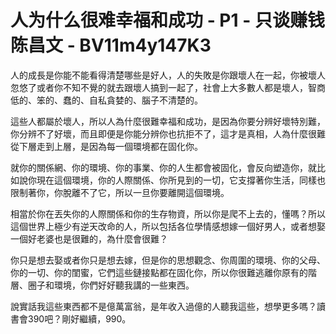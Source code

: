 # 人为什么很难幸福和成功 - P1 - 只谈赚钱陈昌文 - BV11m4y147K3

人的成長是你能不能看得清楚哪些是好人，人的失敗是你跟壞人在一起，你被壞人忽悠了或者你不知不覺的就去跟壞人搞到一起了，社會上大多數人都是壞人，智商低的、笨的、蠢的、自私貪婪的、腦子不清楚的。

這些人都屬於壞人，所以人為什麼很難幸福和成功，是因為你要分辨好壞特別難，你分辨不了好壞，而且即便是你能分辨你也抗拒不了，這才是真相，人為什麼很難從下層走到上層，是因為每一個環境都在固化你。

就你的關係網、你的環境、你的事業、你的人生都會被固化，會反向塑造你，就比如說你現在這個環境，你的人際關係、你所見到的一切，它支撐著你生活，同樣也限制著你，你脫離不了它，所以一旦你要離開這個環境。

相當於你在丟失你的人際關係和你的生存物資，所以你是爬不上去的，懂嗎？所以這個世界上極少有逆天改命的人，所以包括各位學情感想嫁一個好男人，或者想娶一個好老婆也是很難的，為什麼會很難？

你只是想去娶或者你只是想去嫁，但是你的思想觀念、你周圍的環境、你的父母、你的一切、你的閨蜜，它們這些鏈接點都在固化你，所以你很難逃離你原有的階層、圈子和環境，你們好好聽我講的一些東西。

說實話我這些東西都不是億萬富翁，是年收入過億的人聽我這些，想學更多嗎？讀書會390吧？剛好繼續，990。

